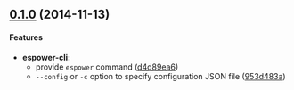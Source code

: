## [0.1.0](https://github.com/twada/espower-cli/releases/tag/v0.1.0) (2014-11-13)


#### Features

* **espower-cli:**
  * provide `espower` command ([d4d89ea6](https://github.com/twada/espower-cli/commit/d4d89ea6ce2b229bb9f1ba47a15ef7d6023b52c4))
  * `--config` or `-c` option to specify configuration JSON file ([953d483a](https://github.com/twada/espower-cli/commit/953d483a13164770a57a831e42b24fcc15983da8))
